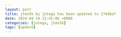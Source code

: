 ```yaml
---
layout: post
title: jtmx5k by jotego has been updated to 274dbaf
date: 2024-04-19 12:41:06 +0000
categories: [jotego, jtmx5k]
tags: [update]
---
```


